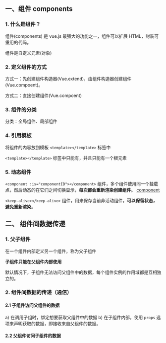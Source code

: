 ## 一、组件 components

### 1. 什么是组件？

组件(components) 是 vue.js 最强大的功能之一，组件可以扩展 HTML，封装可重用的代码。

组件是自定义元素(对象)

### 2. 定义组件的方式

方式一：先创建组件构造器(Vue.extend)，由组件构造器创建组件(Vue.compoent)。

方式二：直接创建组件(Vue.compoent)

### 3. 组件的分类

分类：全局组件、局部组件

### 4. 引用模板

将组件的内容放到模板 `<template></template>` 标签中

`<template></template>` 标签中只能有，并且只能有一个根元素

### 5. 动态组件

`<component :is="componentID"></component>` 组件，多个组件使用同一个挂载点，然后动态的在它们之间切换显示，__每次都会重新渲染创建组件__。 [component](https://cn.vuejs.org/v2/api/#component)

`<keep-alive></keep-alive>` 组件，用来保存当前非活动组件，__可以保留状态，避免重新渲染__。

## 二、 组件间数据传递

### 1. 父子组件

在一个组件内部定义另一个组件，称为父子组件

__子组件只能在父组件内部使用__

默认情况下，子组件无法访问父组件中的数据，每个组件实例的作用域都是互相独立的。

### 2. 组件间数据的传递（通信）

#### 2.1 子组件访问父组件的数据

a) 在调用子组时，绑定想要获取父组件中的数据
b) 在子组件内部，使用 `props` 选项来声明获取的数据，即接收来自父组件的数据。

#### 2.2 父组件访问子组件的数据